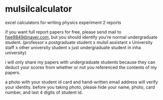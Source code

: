# mulsilcalculator
excel calculators for writing physics experiment 2 reports

if you want full report papers for free, please send mail to fwe9849@naver.com, but you should identify you're normal undergraduate student.
(professor x postgraduate student x mulsil assistant x University staff x other university student x just undergraduate student in inha university)

i will only share my papers with undergraduate students because they can deduct your scores from whether or not you referenced the contents of my papers.

a photo with your student id card and hand-written email address will verify your identity. before you taking photo, please hide your name, photo, card number, and last 4 digits of student id. 
